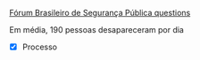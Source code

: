[Fórum Brasileiro de Segurança Pública questions](F%C3%B3rum%20Brasileiro%20de%20Seguran%C3%A7a%20P%C3%BAblica%20questions.md)

Em média, 190 pessoas desapareceram por dia
- [x] Processo